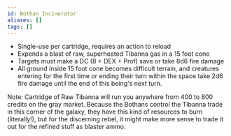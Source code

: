 ```yaml
---
id: Bothan Incinerator
aliases: []
tags: []
---
```


- Single-use per cartridge, requires an action to reload
- Expends a blast of raw, superheated Tibanna gas in a 15 foot cone
- Targets must make a DC (8 + DEX + Prof) save or take 8d6 fire damage
- All ground inside 15 foot cone becomes difficult terrain, and creatures entering for the first time or ending their turn within the space take 2d6 fire damage until the end of this being's next turn.

Note: Cartridge of Raw Tibanna will run you anywhere from 400 to 800 credits on the gray market. 
Because the Bothans control the Tibanna trade in this corner of the galaxy, they have this kind of resources to burn (literally!), but for the discerning rebel, it might make more sense to trade it out for the refined stuff as blaster ammo.

